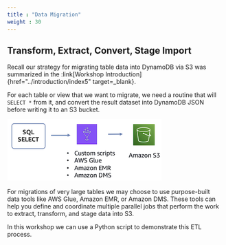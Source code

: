 ```yaml
---
title : "Data Migration"
weight : 30
---
```


## Transform, Extract, Convert, Stage Import

Recall our strategy for migrating table data into DynamoDB via S3 was 
summarized in the :link[Workshop Introduction]{href="../introduction/index5" target=_blank}.

For each table or view that we want to migrate, we need a routine that will ```SELECT *``` from it, 
and convert the result dataset into DynamoDB JSON before writing it to an S3 bucket.

![Migration Flow](/static/images/relational-migration/migrate_flow.png)

For migrations of very large tables we may choose to use purpose-built data tools like 
AWS Glue, Amazon EMR, or Amazon DMS. These tools can help you define and coordinate multiple 
parallel jobs that perform the work to extract, transform, and stage data into S3.

In this workshop we can use a Python script to demonstrate this ETL process. 
